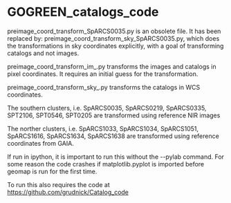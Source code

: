 # GOGREEN_catalogs_code
preimage_coord_transform_SpARCS0035.py is an obsolete file.  It has been replaced by:
preimage_coord_transform_sky_SpARCS0035.py, which does the transformations in sky coordinates explicitly, with a goal of transforming catalogs and not images.

preimage_coord_transform_im_<clust>.py transforms the images and catalogs in pixel coordinates.  It requires an initial guess for the transformation.

preimage_coord_transform_sky_<clust>.py transforms the catalogs in WCS coordinates.
  
The southern clusters, i.e. SpARCS0035, SpARCS0219, SpARCS0335, SPT2106, SPT0546, SPT0205 are transformed using reference NIR images

The norther clusters, i.e. SpARCS1033, SpARCS1034, SpARCS1051, SpARCS1616, SpARCS1634, SpARCS1638 are transformed using reference coordinates from GAIA.

If run in ipython, it is important to run this without the --pylab command.  For some reason the code crashes if matplotlib.pyplot is imported before geomap is run for the first time.  

To run this also requires the code at https://github.com/grudnick/Catalog_code
